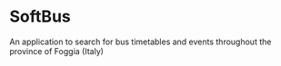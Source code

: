 # SoftBus
An application to search for bus timetables and events throughout the province of Foggia (Italy)
